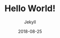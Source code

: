---
layout: post
title: 'Hello World!'
date: 2018-08-25
author: Jekyll
cover: '/assets/img/hero.jpg'
tags: jekyll
---